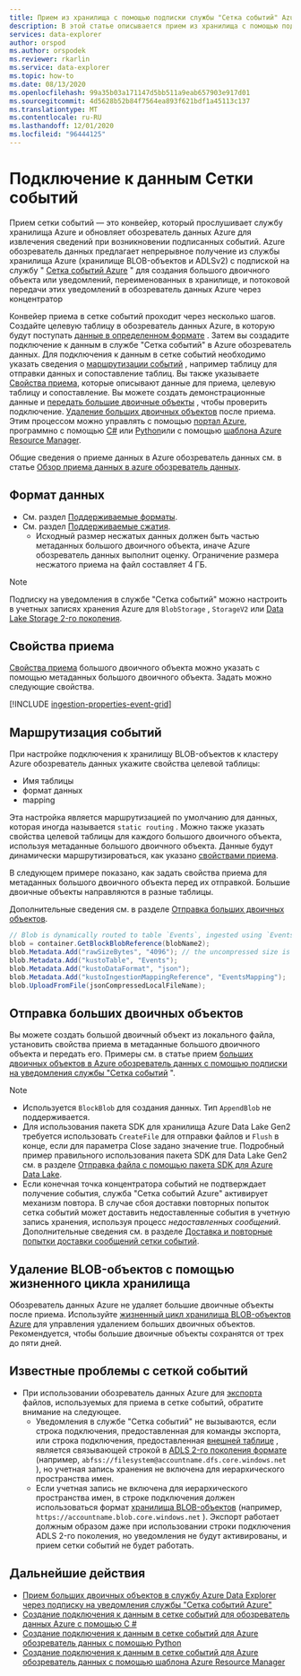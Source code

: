 ```yaml
---
title: Прием из хранилища с помощью подписки службы "Сетка событий" Azure обозреватель данных
description: В этой статье описывается прием из хранилища с помощью подписки службы "Сетка событий" в Azure обозреватель данных.
services: data-explorer
author: orspod
ms.author: orspodek
ms.reviewer: rkarlin
ms.service: data-explorer
ms.topic: how-to
ms.date: 08/13/2020
ms.openlocfilehash: 99a35b03a171147d5bb511a9eab657903e917d01
ms.sourcegitcommit: 4d5628b52b84f7564ea893f621bdf1a45113c137
ms.translationtype: MT
ms.contentlocale: ru-RU
ms.lasthandoff: 12/01/2020
ms.locfileid: "96444125"
---
```

# <a name="event-grid-data-connection"></a>Подключение к данным Сетки событий

Прием сетки событий — это конвейер, который прослушивает службу хранилища Azure и обновляет обозреватель данных Azure для извлечения сведений при возникновении подписанных событий. Azure обозреватель данных предлагает непрерывное получение из службы хранилища Azure (хранилище BLOB-объектов и ADLSv2) с подпиской на службу " [Сетка событий Azure](/azure/event-grid/overview) " для создания большого двоичного объекта или уведомлений, переименованных в хранилище, и потоковой передачи этих уведомлений в обозреватель данных Azure через концентратор

Конвейер приема в сетке событий проходит через несколько шагов. Создайте целевую таблицу в обозреватель данных Azure, в которую будут поступать [данные в определенном формате](#data-format) . Затем вы создадите подключение к данным в службе "Сетка событий" в Azure обозреватель данных. Для подключения к данным в сетке событий необходимо указать сведения о [маршрутизации событий](#events-routing) , например таблицу для отправки данных и сопоставление таблиц. Вы также указываете [Свойства приема](#ingestion-properties), которые описывают данные для приема, целевую таблицу и сопоставление. Вы можете создать демонстрационные данные и [передать большие двоичные объекты](#upload-blobs) , чтобы проверить подключение. [Удаление больших двоичных объектов](#delete-blobs-using-storage-lifecycle) после приема. Этим процессом можно управлять с помощью [портал Azure](ingest-data-event-grid.md), программно с помощью [C#](data-connection-event-grid-csharp.md) или [Python](data-connection-event-grid-python.md)или с помощью [шаблона Azure Resource Manager](data-connection-event-grid-resource-manager.md).

Общие сведения о приеме данных в Azure обозреватель данных см. в статье [Обзор приема данных в azure обозреватель данных](ingest-data-overview.md).

## <a name="data-format"></a>Формат данных

* См. раздел [Поддерживаемые форматы](ingestion-supported-formats.md).
* См. раздел [Поддерживаемые сжатия](ingestion-supported-formats.md#supported-data-compression-formats).
    * Исходный размер несжатых данных должен быть частью метаданных большого двоичного объекта, иначе Azure обозреватель данных выполнит оценку. Ограничение размера несжатого приема на файл составляет 4 ГБ.

> [!NOTE]
> Подписку на уведомления в службе "Сетка событий" можно настроить в учетных записях хранения Azure для `BlobStorage` , `StorageV2` или [Data Lake Storage 2-го поколения](/azure/storage/blobs/data-lake-storage-introduction).

## <a name="ingestion-properties"></a>Свойства приема

[Свойства приема](ingestion-properties.md) большого двоичного объекта можно указать с помощью метаданных большого двоичного объекта.
Задать можно следующие свойства.

[!INCLUDE [ingestion-properties-event-grid](includes/ingestion-properties-event-grid.md)]

## <a name="events-routing"></a>Маршрутизация событий

При настройке подключения к хранилищу BLOB-объектов к кластеру Azure обозреватель данных укажите свойства целевой таблицы:
* Имя таблицы
* формат данных
* mapping

Эта настройка является маршрутизацией по умолчанию для данных, которая иногда называется `static routing` .
Можно также указать свойства целевой таблицы для каждого большого двоичного объекта, используя метаданные большого двоичного объекта. Данные будут динамически маршрутизироваться, как указано [свойствами приема](#ingestion-properties).

В следующем примере показано, как задать свойства приема для метаданных большого двоичного объекта перед их отправкой. Большие двоичные объекты направляются в разные таблицы.

Дополнительные сведения см. в разделе [Отправка больших двоичных объектов](#upload-blobs).

```csharp
// Blob is dynamically routed to table `Events`, ingested using `EventsMapping` data mapping
blob = container.GetBlockBlobReference(blobName2);
blob.Metadata.Add("rawSizeBytes", "4096‬"); // the uncompressed size is 4096 bytes
blob.Metadata.Add("kustoTable", "Events");
blob.Metadata.Add("kustoDataFormat", "json");
blob.Metadata.Add("kustoIngestionMappingReference", "EventsMapping");
blob.UploadFromFile(jsonCompressedLocalFileName);
```

## <a name="upload-blobs"></a>Отправка больших двоичных объектов

Вы можете создать большой двоичный объект из локального файла, установить свойства приема в метаданные большого двоичного объекта и передать его. Примеры см. в статье прием [больших двоичных объектов в Azure обозреватель данных с помощью подписки на уведомления службы "Сетка событий](ingest-data-event-grid.md#generate-sample-data) ".

> [!NOTE]
> * Используется `BlockBlob` для создания данных. Тип `AppendBlob` не поддерживается.
> * Для использования пакета SDK для хранилища Azure Data Lake Gen2 требуется использовать `CreateFile` для отправки файлов и `Flush` в конце, если для параметра Close задано значение true.
> Подробный пример правильного использования пакета SDK для Data Lake Gen2 см. в разделе [Отправка файла с помощью пакета SDK для Azure Data Lake](data-connection-event-grid-csharp.md#upload-file-using-azure-data-lake-sdk).
> * Если конечная точка концентратора событий не подтверждает получение события, служба "Сетка событий Azure" активирует механизм повтора. В случае сбоя доставки повторных попыток сетка событий может доставить недоставленные события в учетную запись хранения, используя процесс *недоставленных сообщений*. Дополнительные сведения см. в разделе [Доставка и повторные попытки доставки сообщений сетки событий](/azure/event-grid/delivery-and-retry#retry-schedule-and-duration).

## <a name="delete-blobs-using-storage-lifecycle"></a>Удаление BLOB-объектов с помощью жизненного цикла хранилища

Обозреватель данных Azure не удаляет большие двоичные объекты после приема. Используйте [жизненный цикл хранилища BLOB-объектов Azure](/azure/storage/blobs/storage-lifecycle-management-concepts?tabs=azure-portal) для управления удалением больших двоичных объектов. Рекомендуется, чтобы большие двоичные объекты сохранятся от трех до пяти дней.

## <a name="known-event-grid-issues"></a>Известные проблемы с сеткой событий

* При использовании обозреватель данных Azure для [экспорта](kusto/management/data-export/export-data-to-storage.md) файлов, используемых для приема в сетке событий, обратите внимание на следующее. 
    * Уведомления в службе "Сетка событий" не вызываются, если строка подключения, предоставленная для команды экспорта, или строка подключения, предоставленная [внешней таблице](kusto/management/data-export/export-data-to-an-external-table.md) , является связывающей строкой в [ADLS 2-го поколения формате](kusto/api/connection-strings/storage.md#azure-data-lake-store) (например, `abfss://filesystem@accountname.dfs.core.windows.net` ), но учетная запись хранения не включена для иерархического пространства имен.
    * Если учетная запись не включена для иерархического пространства имен, в строке подключения должен использоваться формат [хранилища BLOB-объектов](kusto/api/connection-strings/storage.md#azure-storage-blob) (например, `https://accountname.blob.core.windows.net` ). Экспорт работает должным образом даже при использовании строки подключения ADLS 2-го поколения, но уведомления не будут активированы, и прием сетки событий не будет работать.

## <a name="next-steps"></a>Дальнейшие действия

* [Прием больших двоичных объектов в службу Azure Data Explorer через подписку на уведомления службы "Сетка событий Azure"](ingest-data-event-grid.md)
* [Создание подключения к данным в сетке событий для обозреватель данных Azure с помощью C #](data-connection-event-grid-csharp.md)
* [Создание подключения к данным в сетке событий для Azure обозреватель данных с помощью Python](data-connection-event-grid-python.md)
* [Создание подключения к данным в сетке событий для Azure обозреватель данных с помощью шаблона Azure Resource Manager](data-connection-event-grid-resource-manager.md)
